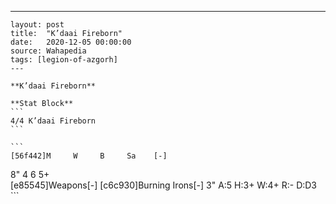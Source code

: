 ---
    layout: post
    title:  "K’daai Fireborn"
    date:   2020-12-05 00:00:00
    source: Wahapedia
    tags: [legion-of-azgorh]
    ---
    
    **K’daai Fireborn**
    
    **Stat Block**
    ```
    4/4 K’daai Fireborn
    ```
    
    ```
    [56f442]M     W     B     Sa    [-]
8"    4     6     5+    
[e85545]Weapons[-]
[c6c930]Burning Irons[-]
3"     A:5    H:3+   W:4+   R:-    D:D3  
    ```
    
    
    